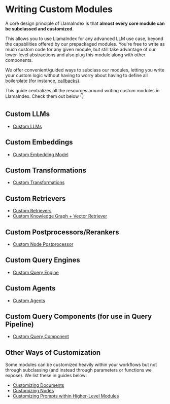 # Writing Custom Modules

A core design principle of LlamaIndex is that **almost every core module can be subclassed and customized**.

This allows you to use LlamaIndex for any advanced LLM use case, beyond the capabilities offered by our prepackaged modules. You're free to write as much custom code for any given module, but still take advantage of our lower-level abstractions and also plug this module along with other components.

We offer convenient/guided ways to subclass our modules, letting you write your custom logic without having to worry about having to define all boilerplate (for instance, [callbacks](/module_guides/observability/callbacks/root.md)).

This guide centralizes all the resources around writing custom modules in LlamaIndex. Check them out below 👇

## Custom LLMs

- [Custom LLMs](using-custom-llm-advanced)

## Custom Embeddings

- [Custom Embedding Model](custom_embeddings)

## Custom Transformations

- [Custom Transformations](custom-transformations)

## Custom Retrievers

- [Custom Retrievers](/examples/query_engine/CustomRetrievers.ipynb)
- [Custom Knowledge Graph + Vector Retriever](/examples/index_structs/knowledge_graph/KnowledgeGraphIndex_vs_VectorStoreIndex_vs_CustomIndex_combined.ipynb)

## Custom Postprocessors/Rerankers

- [Custom Node Postprocessor](custom-node-postprocessor)

## Custom Query Engines

- [Custom Query Engine](/examples/query_engine/custom_query_engine.ipynb)

## Custom Agents

- [Custom Agents](/examples/agent/custom_agent.ipynb)

## Custom Query Components (for use in Query Pipeline)

- [Custom Query Component](query-pipeline-custom-component)

## Other Ways of Customization

Some modules can be customized heavily within your workflows but not through subclassing (and instead through parameters or functions we expose). We list these in guides below:

- [Customizing Documents](/module_guides/loading/documents_and_nodes/usage_documents.ipynb)
- [Customizing Nodes](/module_guides/loading/documents_and_nodes/usage_nodes.ipynb)
- [Customizing Prompts within Higher-Level Modules](/examples/prompts/prompt_mixin.ipynb)
